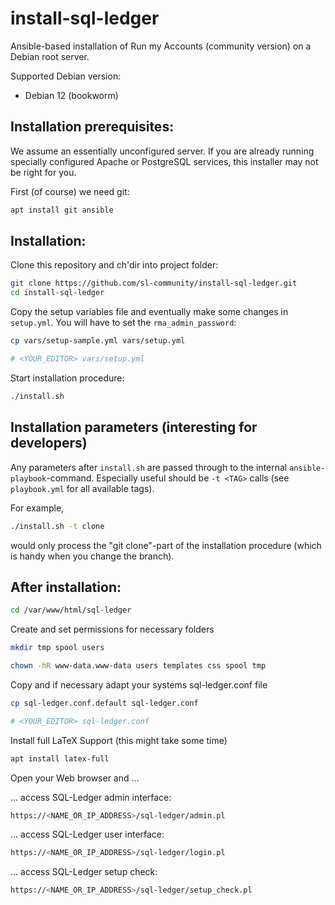 # install-sql-ledger

Ansible-based installation of Run my Accounts (community version) on
a Debian root server.

Supported Debian version:


* Debian 12 (bookworm)



## Installation prerequisites:


We assume an essentially unconfigured server. If you are already running
specially configured Apache or PostgreSQL services, this installer may not be
right for you.

First (of course) we need git: 

```sh
apt install git ansible
```

## Installation:

Clone this repository and ch'dir into project folder:

```sh
git clone https://github.com/sl-community/install-sql-ledger.git
cd install-sql-ledger
```

Copy the setup variables file and eventually make some changes in `setup.yml`.
You will have to set the `rma_admin_password`:


```sh
cp vars/setup-sample.yml vars/setup.yml

# <YOUR_EDITOR> vars/setup.yml
```

Start installation procedure:

```sh
./install.sh
```

## Installation parameters (interesting for developers)

Any parameters after `install.sh` are passed through to the internal 
`ansible-playbook`-command. Especially useful should be `-t <TAG>` calls
(see `playbook.yml` for all available tags).

For example, 

```sh
./install.sh -t clone
```

would only process the "git clone"-part of the installation procedure
(which is handy when you change the branch).






## After installation:

```sh
cd /var/www/html/sql-ledger
```

Create and set permissions for necessary folders

```sh
mkdir tmp spool users
```

```sh
chown -hR www-data.www-data users templates css spool tmp
```

Copy and if necessary adapt your systems sql-ledger.conf file

```sh
cp sql-ledger.conf.default sql-ledger.conf

# <YOUR_EDITOR> sql-ledger.conf
```

Install full LaTeX Support (this might take some time)

```sh
apt install latex-full 
```

Open your Web browser and ...

... access SQL-Ledger admin interface:

```sh
https://<NAME_OR_IP_ADDRESS>/sql-ledger/admin.pl
```

... access SQL-Ledger user interface:

```sh
https://<NAME_OR_IP_ADDRESS>/sql-ledger/login.pl
```

... access SQL-Ledger setup check:

```sh
https://<NAME_OR_IP_ADDRESS>/sql-ledger/setup_check.pl
```


